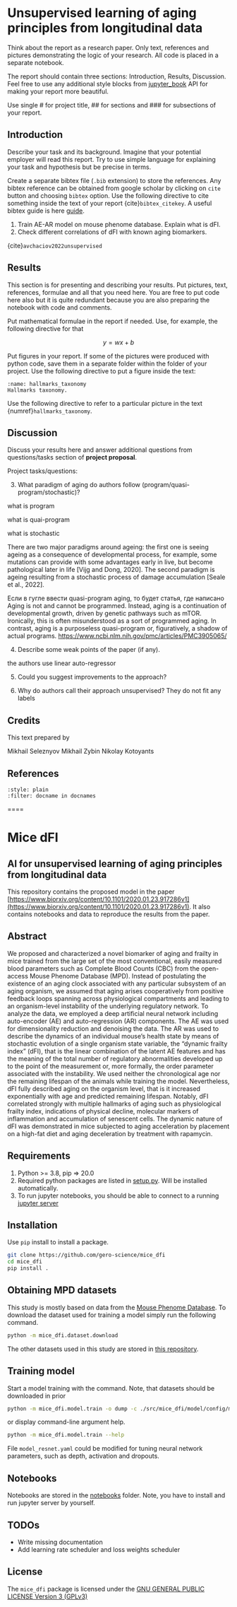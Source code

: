 # Unsupervised learning of aging principles from longitudinal data

Think about the report as a research paper. Only text, references and pictures demonstrating the logic of your research. All code is placed in a separate notebook.

The report should contain three sections: Introduction, Results, Discussion. Feel free to use any additional style blocks from [jupyter_book](https://jupyterbook.org/en/stable/intro.html) API for making your report more beautiful.

Use single # for project title, ## for sections and ### for subsections of your report.

## Introduction

Describe your task and its background. Imagine that your potential employer will read this report. Try to use simple language for explaining your task and hypothesis but be precise in terms.

Create a separate bibtex file (`.bib` extension) to store the references. Any bibtex reference can be obtained from google scholar by clicking on `cite` button and choosing `bibtex` option. Use the following directive to cite something inside the text of your report {cite}`bibtex_citekey`. A useful bibtex guide is here [guide](https://www.bibtex.com/g/bibtex-format/).

1.  Train AE-AR model on mouse phenome database. Explain what is dFI.
2.  Check different correlations of dFI with known aging biomarkers.

{cite}`avchaciov2022unsupervised`

## Results

This section is for presenting and describing your results. Put pictures, text, references, formulae and all that you need here. You are free to put code here also but it is quite redundant because you are also preparing the notebook with code and comments. 

Put mathematical formulae in the report if needed. Use, for example, the following directive for that

$$ y = wx + b$$

Put figures in your report. If some of the pictures were produced with python code, save them in a separate folder within the folder of your project. Use the following directive to put a figure inside the text:

```{figure} figs/hallmarks_taxonomy.png
:name: hallmarks_taxonomy
Hallmarks taxonomy.
```

Use the following directive to refer to a particular picture in the text {numref}`hallmarks_taxonomy`.

## Discussion

Discuss your results here and answer additional questions from questions/tasks section of **project proposal**. 

Project tasks/questions:


3.  What paradigm of aging do authors follow (program/quasi-program/stochastic)?

what is program

what is quai-program

what is stochastic

There are two major paradigms around ageing: the first one is seeing ageing as a consequence of developmental process, for example, some mutations can provide with some advantages early in live, but become pathological later in life [Vijg and Dong, 2020]. The second paradigm is ageing resulting from a stochastic process of damage accumulation [Seale et al., 2022]. 

Если в гугле ввести quasi-program aging, то будет статья, где написано 
Aging is not and cannot be programmed. Instead, aging is a continuation of developmental growth, driven by genetic pathways such as mTOR. Ironically, this is often misunderstood as a sort of programmed aging. In contrast, aging is a purposeless quasi-program or, figuratively, a shadow of actual programs.
https://www.ncbi.nlm.nih.gov/pmc/articles/PMC3905065/



4.  Describe some weak points of the paper (if any).

the authors use linear auto-regressor

5.  Could you suggest improvements to the approach?


6.  Why do authors call their approach unsupervised? 
They do not fit any labels


## Credits
This text prepared by

Mikhail Seleznyov
Mikhail Zybin
Nikolay Kotoyants


## References

```{bibliography}
:style: plain
:filter: docname in docnames
```

====

# Mice dFI

## AI for unsupervised learning of aging principles from longitudinal data

This repository contains the proposed model in the paper
[https://www.biorxiv.org/content/10.1101/2020.01.23.917286v1](https://www.biorxiv.org/content/10.1101/2020.01.23.917286v1).
It also contains notebooks and data to reproduce the results from the paper.


## Abstract
We proposed and characterized a novel biomarker of aging and frailty in mice trained 
from the large set of the most conventional, easily measured blood parameters such as 
Complete Blood Counts (CBC) from the open-access Mouse Phenome Database (MPD).
Instead of postulating the existence of an aging clock associated with any particular 
subsystem of an aging organism, we assumed that aging arises cooperatively from positive
feedback loops spanning across physiological compartments and leading to an organism-level
instability of the underlying regulatory network. To analyze the data, we employed a 
deep artificial neural network including auto-encoder (AE) and auto-regression (AR) 
components. The AE was used for dimensionality reduction and denoising the data.
The AR was used to describe the dynamics of an individual mouse’s health state by means
of stochastic evolution of a single organism state variable, the “dynamic frailty index”
(dFI), that is the linear combination of the latent AE features and has the meaning of 
the total number of regulatory abnormalities developed up to the point of the measurement
or, more formally, the order parameter associated with the instability. 
We used neither the chronological age nor the remaining lifespan of the animals while 
training the model. Nevertheless, dFI fully described aging on the organism level, 
that is it increased exponentially with age and predicted remaining lifespan. 
Notably, dFI correlated strongly with multiple hallmarks of aging such as physiological 
frailty index, indications of physical decline, molecular markers of inflammation and
accumulation of senescent cells. The dynamic nature of dFI was demonstrated in mice 
subjected to aging acceleration by placement on a high-fat diet and aging deceleration 
by treatment with rapamycin.

## Requirements
1. Python >= 3.8, pip => 20.0
2. Required python packages are listed in [setup.py](setup.py). Will be installed automatically.
3. To run jupyter notebooks, you should be able to connect to a running [jupyter server](https://jupyter-notebook.readthedocs.io/en/stable/public_server.html)


## Installation
Use `pip` install to install a package. 
```bash
git clone https://github.com/gero-science/mice_dfi
cd mice_dfi
pip install .
```

## Obtaining MPD datasets
This study is mostly based on data from the [Mouse Phenome Database](https://phenome.jax.org/). 
To download the dataset used for training a model simply run the following command.
```bash
python -m mice_dfi.dataset.download
```
The other datasets used in this study are stored in [this repository](notebooks/generated).

## Training model

Start a model training with the command. Note, that datasets should be downloaded in prior
```bash
python -m mice_dfi.model.train -o dump -c ./src/mice_dfi/model/config/model_resnet.yaml --tb
```
or display command-line argument help.
```bash
python -m mice_dfi.model.train --help
```
File `model_resnet.yaml` could be modified for tuning neural network parameters, 
such as depth, activation and dropouts. 

## Notebooks

Notebooks are stored in the [notebooks](notebooks/) folder. Note, you have to install and run jupyter
server by yourself. 

## TODOs
 - Write missing documentation
 - Add learning rate scheduler and loss weights scheduler 

## License
The `mice_dfi` package is licensed under the [GNU GENERAL PUBLIC LICENSE Version 3 (GPLv3)](LICENSE)

